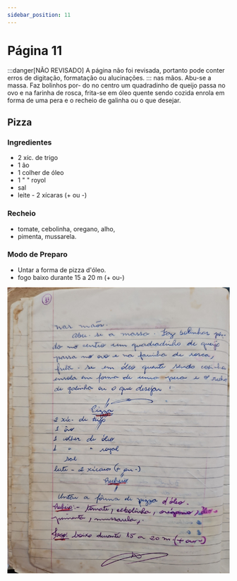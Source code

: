 ```yaml
---
sidebar_position: 11
---
```

# Página 11
:::danger[NÃO REVISADO]
A página não foi revisada, portanto pode conter erros de digitação, formatação ou alucinações.
:::
nas mãos.
Abu-se a massa. Faz bolinhos por-
do no centro um quadradinho de queijo
passa no ovo e na farinha de rosca,
frita-se em óleo quente sendo cozida
enrola em forma de uma pera e o recheio
de galinha ou o que desejar.

## Pizza

### Ingredientes

- 2 xíc. de trigo
- 1 ão
- 1 colher de óleo
- 1 " " royol
- sal
- leite - 2 xícaras (+ ou -)

### Recheio

- tomate, cebolinha, oregano, alho,
- pimenta, mussarela.

### Modo de Preparo

- Untar a forma de pizza d'óleo.
- fogo baixo durante 15 a 20 m (+ ou-)

![imagem base](./images/page_11.png)